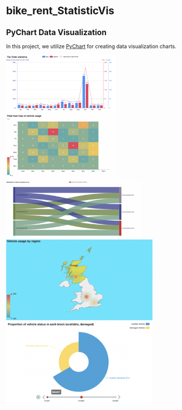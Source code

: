 # bike_rent_StatisticVis

## PyChart Data Visualization

In this project, we utilize [PyChart](https://pyecharts.org/) for creating data visualization charts.

<img src="image1.png" alt="Image 1" width="300" /> <img src="image2.png" alt="Image 2" width="300" /> <img src="image3.png" alt="Image 3" width="370" />
<br>
<img src="image4.png" alt="Image 4" width="400" /> <img src="image5.png" alt="Image 5" width="400" />

